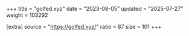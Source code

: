 +++
title = "golfed.xyz"
date = "2023-08-05"
updated = "2025-07-27"
weight = 103292

[extra]
source = "https://golfed.xyz/"
ratio = 87
size = 101
+++
